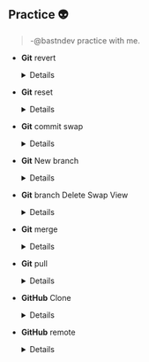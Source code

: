## Practice 👽
>-@bastndev practice with me.

- **Git** revert
  <details>
	
    >- $ `git revert <id>`
    >- $ `git revert 757c47725ee9605dd992b70085a6421bfeaa33be`
  </details>
<!-- -- -- - -- - --  Git2 -- - - - -- - - - - - -->
- **Git** reset
  <details>
	
    >- $ `git reset --hard <id>`
  </details>
<!-- -- -- - -- - --  Git3 -- - - - -- - - - - - -->
- **Git** commit swap
  <details>
	
    >- $ `git commit --amend -m "New commit message"`
  </details>
  <!-- -- -- - -- - --  Git4 -- - - - -- - - - - - -->
- **Git** New branch
  <details>
	
    >- $ `git checkout -b feature-restructure`
  </details>
  <!-- -- -- - -- - --  Git5 -- - - - -- - - - - - -->
- **Git** branch Delete Swap View
  <details>
	
    >- $ `git branch -d <name1>`
    >- $ `git branch -m <name1> <name1>`
    >- $ `git diff <rama1> <rama2>`
  </details>
  <!-- -- -- - -- - --  Git6 -- - - - -- - - - - - -->
- **Git** merge
  <details>
	
    >- $ `git merge <main> <feature>`
  </details> 
  <!-- -- -- - -- - --  Git7 -- - - - -- - - - - - -->
- **Git** pull
  <details>
	
    >- $ `git pull `
  </details> 
  <!-- -- -- - -- - --  GitHub -- - - - -- - - - - - -->
- **GitHub** Clone
  <details>
	
    >- $ `git clone <url> git-< name >`
  </details> 
  <!-- -- -- - -- - --  GitHub  Enlasar un proyecto con otra cuenta 
  Ejemplo tu clonnas un repositorio de otro pero creas una nueva rama desde vscode con tu Smurd o cuenta secundaria
  -- - - - -- - - - - - -->
- **GitHub** remote 
  <details>

    >- $ `git remote get-url origin <@smurfDev51? url>` 
  </details> 